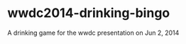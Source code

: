 wwdc2014-drinking-bingo
=======================

A drinking game for the wwdc presentation on Jun 2, 2014
